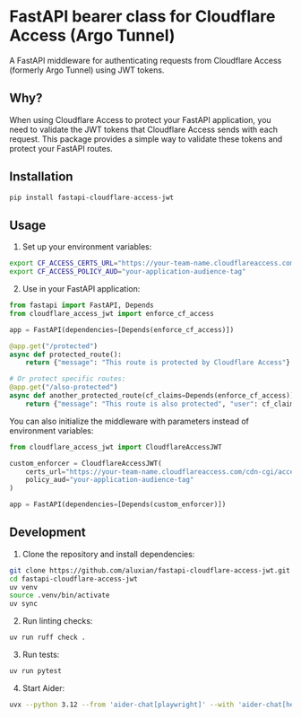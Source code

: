 # FastAPI bearer class for Cloudflare Access (Argo Tunnel)

A FastAPI middleware for authenticating requests from Cloudflare Access (formerly Argo Tunnel) using JWT tokens.

## Why?

When using Cloudflare Access to protect your FastAPI application, you need to validate the JWT tokens that Cloudflare Access sends with each request. This package provides a simple way to validate these tokens and protect your FastAPI routes.

## Installation

```sh
pip install fastapi-cloudflare-access-jwt
```

## Usage

1. Set up your environment variables:

```sh
export CF_ACCESS_CERTS_URL="https://your-team-name.cloudflareaccess.com/cdn-cgi/access/certs"
export CF_ACCESS_POLICY_AUD="your-application-audience-tag"
```

2. Use in your FastAPI application:

```python
from fastapi import FastAPI, Depends
from cloudflare_access_jwt import enforce_cf_access

app = FastAPI(dependencies=[Depends(enforce_cf_access)])

@app.get("/protected")
async def protected_route():
    return {"message": "This route is protected by Cloudflare Access"}

# Or protect specific routes:
@app.get("/also-protected")
async def another_protected_route(cf_claims=Depends(enforce_cf_access)):
    return {"message": "This route is also protected", "user": cf_claims}
```

You can also initialize the middleware with parameters instead of environment variables:

```python
from cloudflare_access_jwt import CloudflareAccessJWT

custom_enforcer = CloudflareAccessJWT(
    certs_url="https://your-team-name.cloudflareaccess.com/cdn-cgi/access/certs",
    policy_aud="your-application-audience-tag"
)

app = FastAPI(dependencies=[Depends(custom_enforcer)])
```

## Development

1. Clone the repository and install dependencies:

```sh
git clone https://github.com/aluxian/fastapi-cloudflare-access-jwt.git
cd fastapi-cloudflare-access-jwt
uv venv
source .venv/bin/activate
uv sync
```

2. Run linting checks:

```sh
uv run ruff check .
```

3. Run tests:

```sh
uv run pytest
```

4. Start Aider:

```sh
uvx --python 3.12 --from 'aider-chat[playwright]' --with 'aider-chat[help]' aider
```
